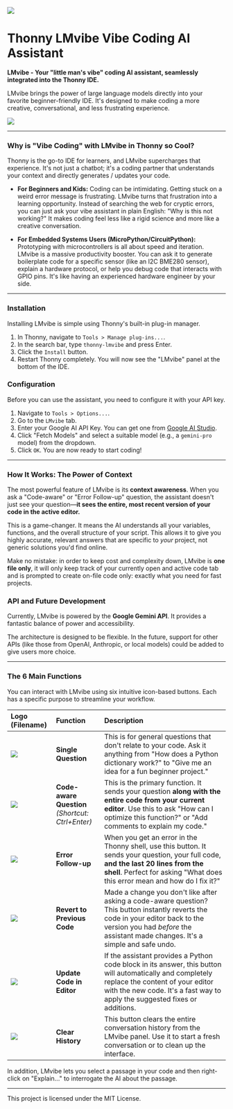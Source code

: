 ![](src/thonnycontrib/lmvibe/LMvibe2.png) 

# Thonny LMvibe Vibe Coding AI Assistant

**LMvibe - Your "little man's vibe" coding AI assistant, seamlessly integrated into the Thonny IDE.**

LMvibe brings the power of large language models directly into your favorite beginner-friendly IDE. It's designed to make coding a more creative, conversational, and less frustrating experience.

![](screenshot.png)

---

### Why is "Vibe Coding" with LMvibe in Thonny so Cool?

Thonny is the go-to IDE for learners, and LMvibe supercharges that experience. It's not just a chatbot; it's a coding partner that understands your context and directly generates / updates your code.

*   **For Beginners and Kids:** Coding can be intimidating. Getting stuck on a weird error message is frustrating. LMvibe turns that frustration into a learning opportunity. Instead of searching the web for cryptic errors, you can just ask your vibe assistant in plain English: "Why is this not working?" It makes coding feel less like a rigid science and more like a creative conversation.

*   **For Embedded Systems Users (MicroPython/CircuitPython):** Prototyping with microcontrollers is all about speed and iteration. LMvibe is a massive productivity booster. You can ask it to generate boilerplate code for a specific sensor (like an I2C BME280 sensor), explain a hardware protocol, or help you debug code that interacts with GPIO pins. It's like having an experienced hardware engineer by your side.

---

### Installation

Installing LMvibe is simple using Thonny's built-in plug-in manager.

1.  In Thonny, navigate to `Tools > Manage plug-ins...`.
2.  In the search bar, type `thonny-lmvibe` and press Enter.
3.  Click the `Install` button.
4.  Restart Thonny completely. You will now see the "LMvibe" panel at the bottom of the IDE.

### Configuration

Before you can use the assistant, you need to configure it with your API key.

1.  Navigate to `Tools > Options...`.
2.  Go to the `LMvibe` tab.
3.  Enter your Google AI API Key. You can get one from [Google AI Studio](https://aistudio.google.com/app/apikey).
4.  Click "Fetch Models" and select a suitable model (e.g., a `gemini-pro` model) from the dropdown.
5.  Click `OK`. You are now ready to start coding!

---

### How It Works: The Power of Context

The most powerful feature of LMvibe is its **context awareness**. When you ask a "Code-aware" or "Error Follow-up" question, the assistant doesn't just see your question—**it sees the entire, most recent version of your code in the active editor.** 

This is a game-changer. It means the AI understands all your variables, functions, and the overall structure of your script. This allows it to give you highly accurate, relevant answers that are specific to *your* project, not generic solutions you'd find online.

Make no mistake: in order to keep cost and complexity down, LMvibe is **one file only**, it will only keep track of your currently open and active code tab and is prompted to create on-file code only: exactly what you need for fast projects.

### API and Future Development

Currently, LMvibe is powered by the **Google Gemini API**. It provides a fantastic balance of power and accessibility.

The architecture is designed to be flexible. In the future, support for other APIs (like those from OpenAI, Anthropic, or local models) could be added to give users more choice.

---

### The 6 Main Functions

You can interact with LMvibe using six intuitive icon-based buttons. Each has a specific purpose to streamline your workflow.

| Logo (Filename) | Function | Description |
| :--- | :--- | :--- |
| ![](src/thonnycontrib/lmvibe/LMvibe1.png) | **Single Question** | This is for general questions that don't relate to your code. Ask it anything from "How does a Python dictionary work?" to "Give me an idea for a fun beginner project." |
| ![](src/thonnycontrib/lmvibe/LMvibe2.png) | **Code-aware Question** <br> *(Shortcut: Ctrl+Enter)* | This is the primary function. It sends your question **along with the entire code from your current editor**. Use this to ask "How can I optimize this function?" or "Add comments to explain my code." |
| ![](src/thonnycontrib/lmvibe/LMvibe3.png) | **Error Follow-up** | When you get an error in the Thonny shell, use this button. It sends your question, your full code, **and the last 20 lines from the shell**. Perfect for asking "What does this error mean and how do I fix it?" |
| ![](src/thonnycontrib/lmvibe/LMvibe4.png) | **Revert to Previous Code** | Made a change you don't like after asking a code-aware question? This button instantly reverts the code in your editor back to the version you had *before* the assistant made changes. It's a simple and safe undo. |
| ![](src/thonnycontrib/lmvibe/LMvibe5.png) | **Update Code in Editor** | If the assistant provides a Python code block in its answer, this button will automatically and completely replace the content of your editor with the new code. It's a fast way to apply the suggested fixes or additions. |
| ![](src/thonnycontrib/lmvibe/LMvibe6.png) | **Clear History** | This button clears the entire conversation history from the LMvibe panel. Use it to start a fresh conversation or to clean up the interface. |

In addition, LMvibe lets you select a passage in your code and then right-click on "Explain..." to interrogate the AI about the passage.

---

This project is licensed under the MIT License.